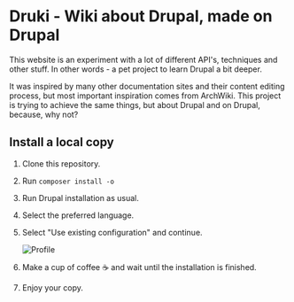# Druki - Wiki about Drupal, made on Drupal

This website is an experiment with a lot of different API's, techniques and other stuff. In other words - a pet project to learn Drupal a bit deeper.

It was inspired by many other documentation sites and their content editing process, but most important inspiration comes from ArchWiki. This project is trying to achieve the same things, but about Drupal and on Drupal, because, why not?

## Install a local copy

1. Clone this repository.
2. Run `composer install -o`
3. Run Drupal installation as usual.
4. Select the preferred language.
5. Select "Use existing configuration" and continue.

    ![Profile](https://i.imgur.com/vsVKAHD.png)
    
6. Make a cup of coffee ☕️ and wait until the installation is finished.
7. Enjoy your copy.
